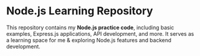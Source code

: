 # Node.js Learning Repository 
This repository contains my **Node.js practice code**, including basic examples, Express.js applications, API development, and more. 
It serves as a learning space for me & exploring Node.js features and backend development.  
